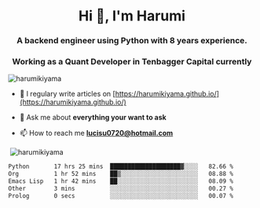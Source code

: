 <h1 align="center">Hi 👋, I'm Harumi</h1>
<h3 align="center">A backend engineer using <b>Python</b> with 8 years experience.</h3>
<h3 align="center">Working as a Quant Developer in <b>Tenbagger Capital</b> currently</h3>

<p align="left"> <img src="https://komarev.com/ghpvc/?username=harumikiyama" alt="harumikiyama" /> </p>


- 📝 I regulary write articles on [https://harumikiyama.github.io/](https://harumikiyama.github.io/)

- 💬 Ask me about **everything your want to ask**

- 📫 How to reach me **lucisu0720@hotmail.com**

<p>&nbsp;<img align="center" src="https://github-readme-stats.vercel.app/api?username=harumikiyama&show_icons=true" alt="harumikiyama" /></p>


<!--START_SECTION:waka-->

```txt
Python       17 hrs 25 mins  ████████████████████▓░░░░   82.66 %
Org          1 hr 52 mins    ██▒░░░░░░░░░░░░░░░░░░░░░░   08.88 %
Emacs Lisp   1 hr 42 mins    ██░░░░░░░░░░░░░░░░░░░░░░░   08.09 %
Other        3 mins          ░░░░░░░░░░░░░░░░░░░░░░░░░   00.27 %
Prolog       0 secs          ░░░░░░░░░░░░░░░░░░░░░░░░░   00.07 %
```

<!--END_SECTION:waka-->

